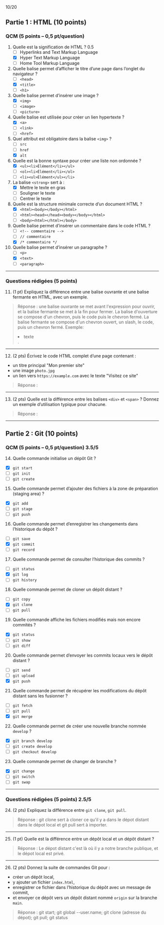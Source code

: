 10/20


## Partie 1 : HTML (10 points)

### QCM (5 points – 0,5 pt/question)

1. Quelle est la signification de HTML ?  0.5
   - [ ] Hyperlinks and Text Markup Language  
   - [x] Hyper Text Markup Language  
   - [ ] Home Tool Markup Language  

2. Quelle balise permet d’afficher le titre d’une page dans l’onglet du navigateur ?
   - [ ] `<head>`  
   - [x] `<title>`  
   - [ ] `<h1>`  

3. Quelle balise permet d’insérer une image ?
   - [x] `<img>`  
   - [ ] `<image>`  
   - [ ] `<picture>`  

4. Quelle balise est utilisée pour créer un lien hypertexte ?
   - [x] `<a>`  
   - [ ] `<link>`  
   - [ ] `<href>`  

5. Quel attribut est obligatoire dans la balise `<img>` ? 
   - [ ] `src`  
   - [ ] `href`  
   - [x] `alt`  

6. Quelle est la bonne syntaxe pour créer une liste non ordonnée ?
   - [x] `<ul><li>Élément</li></ul>`  
   - [ ] `<ol><li>Élément</li></ol>`  
   - [ ] `<li><ul>Élément</ul></li>`  

7. La balise `<strong>` sert à : 
   - [x] Mettre le texte en gras  
   - [ ] Souligner le texte  
   - [ ] Centrer le texte  

8. Quelle est la structure minimale correcte d’un document HTML ? 
   - [x] `<html><body></body></html>`  
   - [ ] `<html><head></head><body></body></html>`  
   - [ ] `<body><html></html></body>`  

9. Quelle balise permet d’insérer un commentaire dans le code HTML ?  
   - [ ] `<!-- commentaire -->`  
   - [ ] `// commentaire`  
   - [x] `/* commentaire */`  

10. Quelle balise permet d’insérer un paragraphe ?  
    - [ ] `<p>`  
    - [x] `<text>`  
    - [ ] `<paragraph>`  

---

### Questions rédigées (5 points)

11. (1 pt) Expliquez la différence entre une balise ouvrante et une balise fermante en HTML, avec un exemple.  

> Réponse :  une balise ouvrante se met avant l'expression pour ouvrir, et la balise fermante se met à la fin pour fermer. La balise d'ouverture se compose d'un chevron, puis le code puis le chevron fermé. La balise fermante se compose d'un chevron ouvert, un slash, le code, puis un chevron fermé. Exemple: <li>texte</li>.
> 

---

12. (2 pts) Écrivez le code HTML complet d’une page contenant :
- un titre principal "Mon premier site"
- une image `photo.jpg`
- un lien vers `https://example.com` avec le texte "Visitez ce site"

> Réponse : 
>  




---

13. (2 pts) Quelle est la différence entre les balises `<div>` et `<span>` ? Donnez un exemple d’utilisation typique pour chacune.  

> Réponse :  
> 

---

## Partie 2 : Git (10 points)

### QCM (5 points – 0,5 pt/question) 3.5/5

14. Quelle commande initialise un dépôt Git ?  
   - [x] `git start`  
   - [ ] `git init`  
   - [ ] `git create`  

15. Quelle commande permet d’ajouter des fichiers à la zone de préparation (staging area) ? 
   - [x] `git add`  
   - [ ] `git stage`  
   - [ ] `git push`  

16. Quelle commande permet d’enregistrer les changements dans l’historique du dépôt ? 
   - [ ] `git save`  
   - [x] `git commit`  
   - [ ] `git record`  

17. Quelle commande permet de consulter l’historique des commits ? 
   - [ ] `git status`  
   - [x] `git log`  
   - [ ] `git history`  

18. Quelle commande permet de cloner un dépôt distant ?  
   - [ ] `git copy`  
   - [x] `git clone`  
   - [ ] `git pull`  

19. Quelle commande affiche les fichiers modifiés mais non encore commités ?  
   - [x] `git status`  
   - [ ] `git show`  
   - [ ] `git diff`  

20. Quelle commande permet d’envoyer les commits locaux vers le dépôt distant ?  
   - [ ] `git send`  
   - [ ] `git upload`  
   - [x] `git push`  

21. Quelle commande permet de récupérer les modifications du dépôt distant sans les fusionner ?  
   - [ ] `git fetch`  
   - [ ] `git pull`  
   - [x] `git merge`  

22. Quelle commande permet de créer une nouvelle branche nommée `develop` ? 
   - [x] `git branch develop`  
   - [ ] `git create develop`  
   - [ ] `git checkout develop`  

23. Quelle commande permet de changer de branche ? 
   - [x] `git change`  
   - [ ] `git switch`  
   - [ ] `git swap`  

---

### Questions rédigées (5 points) 2.5/5

24. (2 pts) Expliquez la différence entre `git clone`, `git pull`.  

> Réponse : git clone sert à cloner ce qu'il y a dans le dépot distant dans le dépot local et git pull sert à importer.
> 

---

25. (1 pt) Quelle est la différence entre un dépôt local et un dépôt distant ?  

> Réponse : Le dépot distant c'est là où il y a notre branche publique, et le dépot local est privé.
> 

---

26. (2 pts) Donnez la suite de commandes Git pour :
- créer un dépôt local,  
- y ajouter un fichier `index.html`,  
- enregistrer ce fichier dans l’historique du dépôt avec un message de commit,  
- et envoyer ce dépôt vers un dépôt distant nommé `origin` sur la branche `main`.  

> Réponse : git start; git global --user.name; git clone (adresse du dépot); git pull; git status
> 
